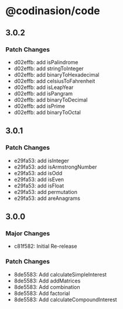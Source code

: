 # @codinasion/code

## 3.0.2

### Patch Changes

- d02effb: add isPalindrome
- d02effb: add stringToInteger
- d02effb: add binaryToHexadecimal
- d02effb: add celsiusToFahrenheit
- d02effb: add isLeapYear
- d02effb: add isPangram
- d02effb: add binaryToDecimal
- d02effb: add isPrime
- d02effb: add binaryToOctal

## 3.0.1

### Patch Changes

- e29fa53: add isInteger
- e29fa53: add isArmstrongNumber
- e29fa53: add isOdd
- e29fa53: add isEven
- e29fa53: add isFloat
- e29fa53: add permutation
- e29fa53: add areAnagrams

## 3.0.0

### Major Changes

- c81f582: Initial Re-release

### Patch Changes

- 8de5583: Add calculateSimpleInterest
- 8de5583: Add addMatrices
- 8de5583: Add combination
- 8de5583: Add factorial
- 8de5583: Add calculateCompoundInterest

